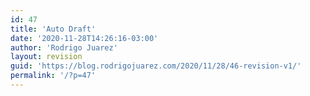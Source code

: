 ```yaml
---
id: 47
title: 'Auto Draft'
date: '2020-11-28T14:26:16-03:00'
author: 'Rodrigo Juarez'
layout: revision
guid: 'https://blog.rodrigojuarez.com/2020/11/28/46-revision-v1/'
permalink: '/?p=47'
---
```


